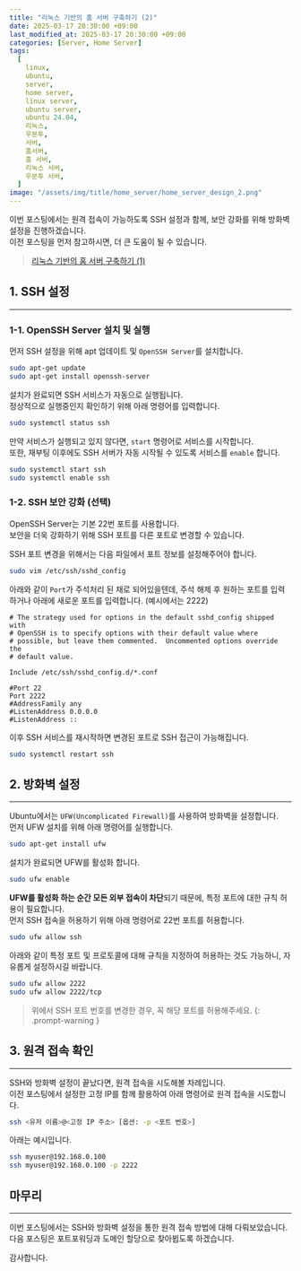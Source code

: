 ```yaml
---
title: "리눅스 기반의 홈 서버 구축하기 (2)"
date: 2025-03-17 20:30:00 +09:00
last_modified_at: 2025-03-17 20:30:00 +09:00
categories: [Server, Home Server]
tags:
  [
    linux,
    ubuntu,
    server,
    home server,
    linux server,
    ubuntu server,
    ubuntu 24.04,
    리눅스,
    우분투,
    서버,
    홈서버,
    홈 서버,
    리눅스 서버,
    우분투 서버,
  ]
image: "/assets/img/title/home_server/home_server_design_2.png"
---
```


이번 포스팅에서는 원격 접속이 가능하도록 SSH 설정과 함께, 보안 강화를 위해 방화벽 설정을 진행하겠습니다.  
이전 포스팅을 먼저 참고하시면, 더 큰 도움이 될 수 있습니다.  
> [리눅스 기반의 홈 서버 구축하기 (1)](https://devpro.kr/posts/%EB%A6%AC%EB%88%85%EC%8A%A4-%EA%B8%B0%EB%B0%98%EC%9D%98-%ED%99%88-%EC%84%9C%EB%B2%84-%EA%B5%AC%EC%B6%95%ED%95%98%EA%B8%B0-(1)/)  

## 1. SSH 설정
---

### 1-1. OpenSSH Server 설치 및 실행
먼저 SSH 설정을 위해 apt 업데이트 및 `OpenSSH Server`를 설치합니다.  
```bash
sudo apt-get update
sudo apt-get install openssh-server
```

설치가 완료되면 SSH 서비스가 자동으로 실행됩니다.  
정상적으로 실행중인지 확인하기 위해 아래 명령어를 입력합니다.  
```bash
sudo systemctl status ssh
```

만약 서비스가 실행되고 있지 않다면, `start` 명령어로 서비스를 시작합니다.  
또한, 재부팅 이후에도 SSH 서버가 자동 시작될 수 있도록 서비스를 `enable` 합니다.  
```bash
sudo systemctl start ssh
sudo systemctl enable ssh
```

### 1-2. SSH 보안 강화 (선택)
OpenSSH Server는 기본 22번 포트를 사용합니다.  
보안을 더욱 강화하기 위해 SSH 포트를 다른 포트로 변경할 수 있습니다.  

SSH 포트 변경을 위해서는 다음 파일에서 포트 정보를 설정해주어야 합니다.  
```bash
sudo vim /etc/ssh/sshd_config
```

아래와 같이 `Port`가 주석처리 된 채로 되어있을텐데, 주석 해제 후 원하는 포트를 입력하거나 아래에 새로운 포트를 입력합니다. (예시에서는 2222)  

```config
# The strategy used for options in the default sshd_config shipped with
# OpenSSH is to specify options with their default value where
# possible, but leave them commented.  Uncommented options override the
# default value.

Include /etc/ssh/sshd_config.d/*.conf

#Port 22
Port 2222
#AddressFamily any
#ListenAddress 0.0.0.0
#ListenAddress ::
```

이후 SSH 서비스를 재시작하면 변경된 포트로 SSH 접근이 가능해집니다.  
```bash
sudo systemctl restart ssh
```

## 2. 방화벽 설정
---
Ubuntu에서는 `UFW(Uncomplicated Firewall)`를 사용하여 방화벽을 설정합니다.  
먼저 UFW 설치를 위해 아래 명령어를 실행합니다.  
```bash
sudo apt-get install ufw
```

설치가 완료되면 UFW를 활성화 합니다.  
```bash
sudo ufw enable
```

**UFW를 활성화 하는 순간 모든 외부 접속이 차단**되기 때문에, 특정 포트에 대한 규칙 허용이 필요합니다.  
먼저 SSH 접속을 허용하기 위해 아래 명령어로 22번 포트를 허용합니다.  
```bash
sudo ufw allow ssh
```

아래와 같이 특정 포트 및 프로토콜에 대해 규칙을 지정하여 허용하는 것도 가능하니, 자유롭게 설정하시길 바랍니다.  
```bash
sudo ufw allow 2222
sudo ufw allow 2222/tcp
```

> 위에서 SSH 포트 번호를 변경한 경우, 꼭 해당 포트를 허용해주세요.
{: .prompt-warning }

## 3. 원격 접속 확인
---
SSH와 방화벽 설정이 끝났다면, 원격 접속을 시도해볼 차례입니다.  
이전 포스팅에서 설정한 고정 IP를 함께 활용하여 아래 명령어로 원격 접속을 시도합니다.  
```bash
ssh <유저 이름>@<고정 IP 주소> [옵션: -p <포트 번호>]
```

아래는 예시입니다.
```bash
ssh myuser@192.168.0.100
ssh myuser@192.168.0.100 -p 2222
```

## 마무리
---
이번 포스팅에서는 SSH와 방화벽 설정을 통한 원격 접속 방법에 대해 다뤄보았습니다.  
다음 포스팅은 포트포워딩과 도메인 할당으로 찾아뵙도록 하겠습니다.  

감사합니다.  
